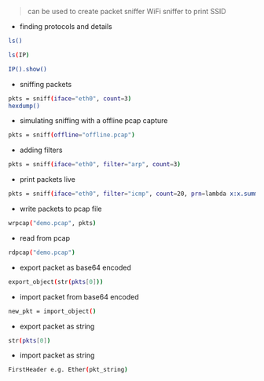 > can be used to create packet sniffer
> WiFi sniffer to print SSID

* finding protocols and details

```bash
ls()
```

```bash
ls(IP)
```

```bash
IP().show()
```

* sniffing packets

```bash
pkts = sniff(iface="eth0", count=3)
hexdump()
```

* simulating sniffing with a offline pcap capture

```bash
pkts = sniff(offline="offline.pcap")
```

* adding filters

```bash
pkts = sniff(iface="eth0", filter="arp", count=3)
```

* print packets live

```bash
pkts = sniff(iface="eth0", filter="icmp", count=20, prn=lambda x:x.summary())
```

* write packets to pcap file

```bash
wrpcap("demo.pcap", pkts)
```

* read from pcap

```bash
rdpcap("demo.pcap")
```

* export packet as base64 encoded

```bash
export_object(str(pkts[0]))
```

* import packet from base64 encoded

```bash
new_pkt = import_object()
```

* export packet as string

```bash
str(pkts[0])
```

* import packet as string

```bash
FirstHeader e.g. Ether(pkt_string)
```